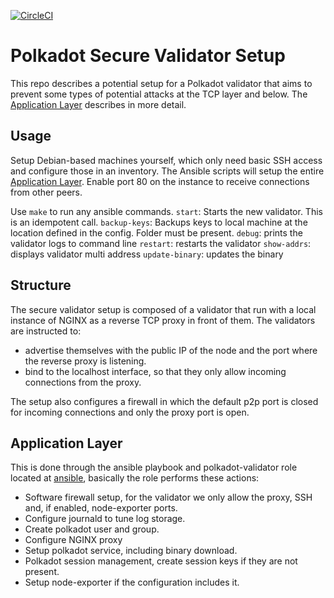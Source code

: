 [![CircleCI](https://circleci.com/gh/w3f/polkadot-secure-validator.svg?style=svg)](https://circleci.com/gh/w3f/polkadot-secure-validator)

# Polkadot Secure Validator Setup

This repo describes a potential setup for a Polkadot validator that aims to
prevent some types of potential attacks at the TCP layer and below.
The [Application Layer](#application-layer) describes in more detail.

## Usage
Setup Debian-based machines yourself, which only need basic SSH access and 
configure those in an inventory. The Ansible scripts will setup the entire 
[Application Layer](#application-layer). Enable port 80 on the instance to receive connections from other peers.

Use `make` to run any ansible commands. 
`start`: Starts the new validator. This is an idempotent call.
`backup-keys`: Backups keys to local machine at the location defined in the config. Folder must be present.
`debug`: prints the validator logs to command line
`restart`: restarts the validator
`show-addrs`: displays validator multi address
`update-binary`: updates the binary


## Structure
The secure validator setup is composed of a validator that run with a local
instance of NGINX as a reverse TCP proxy in front of them. The validators are instructed to:
* advertise themselves with the public IP of the node and the port where the
reverse proxy is listening.
* bind to the localhost interface, so that they only allow incoming connections from the
proxy.

The setup also configures a firewall in which the default p2p port is closed for
incoming connections and only the proxy port is open.

## Application Layer

This is done through the ansible playbook and polkadot-validator role located at
[ansible](/ansible), basically the role performs these actions:

* Software firewall setup, for the validator we only allow the proxy, SSH and, if
enabled, node-exporter ports.
* Configure journald to tune log storage.
* Create polkadot user and group.
* Configure NGINX proxy
* Setup polkadot service, including binary download.
* Polkadot session management, create session keys if they are not present.
* Setup node-exporter if the configuration includes it.
